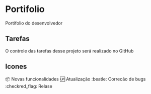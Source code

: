 # Portifolio
Portifolio do desenvolvedor

## Tarefas

O controle das tarefas desse projeto será realizado no GitHub

## Icones

:package: Novas funcionalidades
:up: Atualização
:beatle: Correcão de bugs
:checkred_flag: Relase

